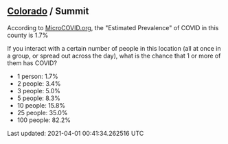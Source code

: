 
## [Colorado](/united-states/colorado) / Summit

According to [MicroCOVID.org](http://microcovid.org),
the "Estimated Prevalence" of COVID in this county is 1.7%

If you interact with a certain number of people in this location
(all at once in a group, or spread out across the day), what is the chance that
1 or more of them has COVID?

- 1 person: 1.7%
- 2 people: 3.4%
- 3 people: 5.0%
- 5 people: 8.3%
- 10 people: 15.8%
- 25 people: 35.0%
- 100 people: 82.2%

Last updated: 2021-04-01 00:41:34.262516 UTC
